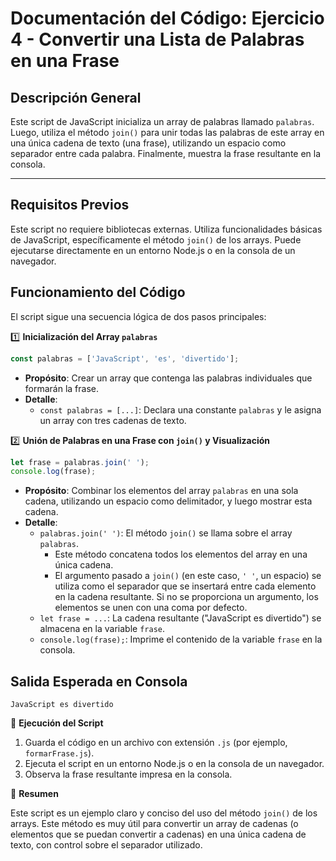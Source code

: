 # Documentación del Código: Ejercicio 4 - Convertir una Lista de Palabras en una Frase

## Descripción General

Este script de JavaScript inicializa un array de palabras llamado `palabras`. Luego, utiliza el método `join()` para unir todas las palabras de este array en una única cadena de texto (una frase), utilizando un espacio como separador entre cada palabra. Finalmente, muestra la frase resultante en la consola.

---

## Requisitos Previos

Este script no requiere bibliotecas externas. Utiliza funcionalidades básicas de JavaScript, específicamente el método `join()` de los arrays. Puede ejecutarse directamente en un entorno Node.js o en la consola de un navegador.

## Funcionamiento del Código

El script sigue una secuencia lógica de dos pasos principales:

1️⃣ **Inicialización del Array `palabras`**

```js
const palabras = ['JavaScript', 'es', 'divertido'];
```

*   **Propósito**: Crear un array que contenga las palabras individuales que formarán la frase.
*   **Detalle**:
    *   `const palabras = [...]`: Declara una constante `palabras` y le asigna un array con tres cadenas de texto.

2️⃣ **Unión de Palabras en una Frase con `join()` y Visualización**

```js
let frase = palabras.join(' ');
console.log(frase);
```

*   **Propósito**: Combinar los elementos del array `palabras` en una sola cadena, utilizando un espacio como delimitador, y luego mostrar esta cadena.
*   **Detalle**:
    *   `palabras.join(' ')`: El método `join()` se llama sobre el array `palabras`.
        *   Este método concatena todos los elementos del array en una única cadena.
        *   El argumento pasado a `join()` (en este caso, `' '`, un espacio) se utiliza como el separador que se insertará entre cada elemento en la cadena resultante. Si no se proporciona un argumento, los elementos se unen con una coma por defecto.
    *   `let frase = ...`: La cadena resultante ("JavaScript es divertido") se almacena en la variable `frase`.
    *   `console.log(frase);`: Imprime el contenido de la variable `frase` en la consola.

## Salida Esperada en Consola

```
JavaScript es divertido
```

🚀 **Ejecución del Script**

1.  Guarda el código en un archivo con extensión `.js` (por ejemplo, `formarFrase.js`).
2.  Ejecuta el script en un entorno Node.js o en la consola de un navegador.
3.  Observa la frase resultante impresa en la consola.

🏁 **Resumen**

Este script es un ejemplo claro y conciso del uso del método `join()` de los arrays. Este método es muy útil para convertir un array de cadenas (o elementos que se puedan convertir a cadenas) en una única cadena de texto, con control sobre el separador utilizado.